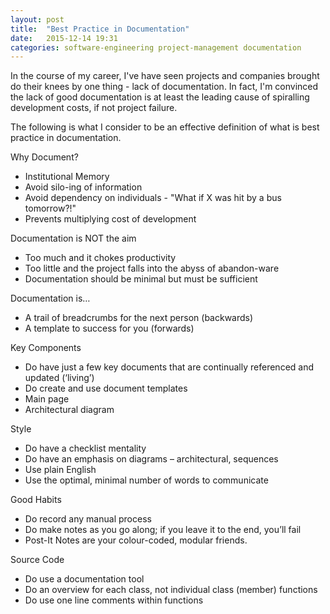 ```yaml
---
layout: post
title:  "Best Practice in Documentation"
date:   2015-12-14 19:31
categories: software-engineering project-management documentation
---
```


In the course of my career, I've have seen projects and companies brought do their knees by one thing - lack of documentation. In fact, I'm convinced the lack of good documentation is at least the leading cause of spiralling development costs, if not project failure.

The following is what I consider to be an effective definition of what is best practice in documentation.

Why Document?

* Institutional Memory
* Avoid silo-ing of information
* Avoid dependency on individuals - "What if X was hit by a bus tomorrow?!"
* Prevents multiplying cost of development

Documentation is NOT the aim

* Too much and it chokes productivity
* Too little and the project falls into the abyss of abandon-ware
* Documentation should be minimal but must be sufficient

Documentation is…

* A trail of breadcrumbs for the next person (backwards)
* A template to success for you (forwards)

Key Components

* Do have just a few key documents that are continually referenced and updated (‘living’)
* Do create and use document templates
* Main page
* Architectural diagram

Style

* Do have a checklist mentality
* Do have an emphasis on diagrams – architectural, sequences
* Use plain English
* Use the optimal, minimal number of words to communicate

Good Habits

* Do record any manual process
* Do make notes as you go along; if you leave it to the end, you’ll fail
* Post-It Notes are your colour-coded, modular friends.

Source Code

* Do use a documentation tool
* Do an overview for each class, not individual class (member) functions
* Do use one line comments within functions